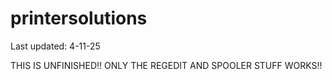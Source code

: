 # printersolutions

Last updated: 4-11-25

THIS IS UNFINISHED!! ONLY THE REGEDIT AND SPOOLER STUFF WORKS!!
